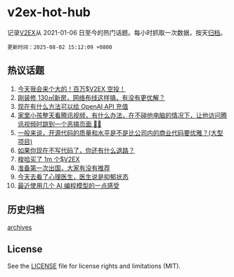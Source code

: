 # v2ex-hot-hub

 记录[V2EX](https://www.v2ex.com/)从 2021-01-06 日至今的热门话题。每小时抓取一次数据，按天[归档](archives)。

`更新时间：2025-08-02 15:12:09 +0800`

## 热议话题

1. [今天我会来个大的！百万$V2EX 空投！](https://www.v2ex.com/t/1149444)
1. [刚装修 130㎡新房，网络布线这样搞，有没有更优解？](https://www.v2ex.com/t/1149318)
1. [现在有什么方法可以给 OpenAI API 充值](https://www.v2ex.com/t/1149303)
1. [家里小孩整天看腾讯视频，有什么办法，在不碰他电脑的情况下，让他访问腾讯视频时跳到一个恶搞页面 😤😤](https://www.v2ex.com/t/1149373)
1. [一般来说，开源代码的质量和水平是不是比公司内的商业代码要优雅？(大型项目)](https://www.v2ex.com/t/1149306)
1. [如果你现在不写代码了，你还有什么退路？](https://www.v2ex.com/t/1149335)
1. [梭哈买了 1m 个$V2EX](https://www.v2ex.com/t/1149420)
1. [准备第一次出国，大家有没有推荐](https://www.v2ex.com/t/1149432)
1. [今天去看了心理医生，医生说是抑郁状态](https://www.v2ex.com/t/1149372)
1. [最近使用几个 AI 编程模型的一点感受](https://www.v2ex.com/t/1149334)

## 历史归档

[archives](archives)

## License

See the [LICENSE](LICENSE) file for license rights and limitations (MIT).
